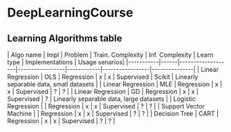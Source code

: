 # DeepLearningCourse


## Learning Algorithms table

| Algo name | Impl | Problem | Train. Complexity | Inf. Complexity | Learn type | Implementations | Usage senarios|
|-----------|------|-------------------|-----------------|------------|-----------------|---------------|
| Linear Regression | OLS | Regression | x | x | Supervised | Scikit | Linearly separable data, small datasets | 
| Linear Regression | MLE | Regression | x | x | Supervised | ? | ? |
| Linear Regression | GD | Regression | x | x | Supervised | ? | Linearly separable data, large datasets |
| Logistic Regression |  | Regression | x | x | Supervised | ? | ? |
| Support Vector Machine |  | Regression | x | x | Supervised | ? | ? |
| Decision Tree | CART | Regression | x | x | Supervised | ? | ? |
